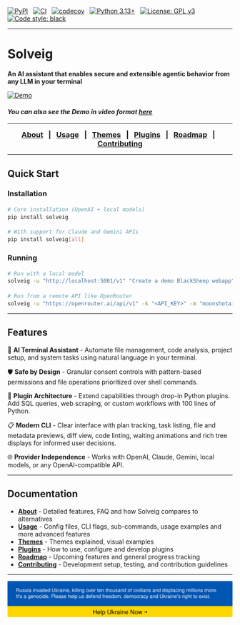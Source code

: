 [![PyPI](https://img.shields.io/pypi/v/solveig)](https://pypi.org/project/solveig) &nbsp;
[![CI](https://github.com/Fsilveiraa/solveig/workflows/CI/badge.svg)](https://github.com/Fsilveiraa/solveig/actions) &nbsp;
[![codecov](https://codecov.io/gh/Fsilveiraa/solveig/branch/main/graph/badge.svg)](https://codecov.io/gh/Fsilveiraa/solveig) &nbsp;
[![Python 3.13+](https://img.shields.io/badge/python-3.13+-blue.svg)](https://www.python.org/downloads/) &nbsp;
[![License: GPL v3](https://img.shields.io/badge/License-GPLv3-blue.svg)](https://www.gnu.org/licenses/gpl-3.0) &nbsp;
[![Code style: black](https://img.shields.io/badge/code%20style-black-000000.svg)](https://github.com/psf/black) &nbsp;

---

# Solveig

**An AI assistant that enables secure and extensible agentic behavior from any LLM in your terminal**

[![Demo](https://asciinema.org/a/p5mzDGAoHTUHNEaVeROHpFibx.svg)](https://asciinema.org/a/p5mzDGAoHTUHNEaVeROHpFibx)

#### *You can also see the Demo in video format [here](https://fsilveiraa.github.io/solveig/demo.mp4)*

---

<p align="center">
    <span style="font-size: 1.17em; font-weight: bold;">
        <a href="./docs/about.md">About</a> &nbsp;&nbsp;|&nbsp;&nbsp;
        <a href="./docs/usage.md">Usage</a> &nbsp;&nbsp;|&nbsp;&nbsp;
        <a href="./docs/themes/themes.md">Themes</a> &nbsp;&nbsp;|&nbsp;&nbsp;
        <a href="./docs/plugins.md">Plugins</a> &nbsp;&nbsp;|&nbsp;&nbsp;
        <a href="https://github.com/FSilveiraa/solveig/discussions/2">Roadmap</a> &nbsp;&nbsp;|&nbsp;&nbsp;
        <a href="./docs/contributing.md">Contributing</a>
    </span>
</p>

---

## Quick Start

### Installation

```bash
# Core installation (OpenAI + local models)
pip install solveig

# With support for Claude and Gemini APIs
pip install solveig[all]
```

### Running

```bash
# Run with a local model
solveig -u "http://localhost:5001/v1" "Create a demo BlackSheep webapp"

# Run from a remote API like OpenRouter
solveig -u "https://openrouter.ai/api/v1" -k "<API_KEY>" -m "moonshotai/kimi-k2:free"
```

---

## Features

🤖 **AI Terminal Assistant** - Automate file management, code analysis, project setup, and system tasks using
natural language in your terminal.

🛡️ **Safe by Design** - Granular consent controls with pattern-based permissions and file operations
prioritized over shell commands.

🔌 **Plugin Architecture** - Extend capabilities through drop-in Python plugins. Add SQL queries, web scraping,
or custom workflows with 100 lines of Python.

📋 **Modern CLI** - Clear interface with plan tracking, task listing, file and metadata previews, diff view,
code linting, waiting animations and rich tree displays for informed user decisions.

🌐 **Provider Independence** - Works with OpenAI, Claude, Gemini, local models, or any OpenAI-compatible API.

---

## Documentation

- **[About](./docs/about.md)** - Detailed features, FAQ and how Solveig compares to alternatives
- **[Usage](./docs/usage.md)** - Config files, CLI flags, sub-commands, usage examples and more advanced features
- **[Themes](./docs/themes/themes.md)** - Themes explained, visual examples
- **[Plugins](./docs/plugins.md)** - How to use, configure and develop plugins
- **[Roadmap](https://github.com/FSilveiraa/solveig/discussions/2)** - Upcoming features and general progress tracking
- **[Contributing](./docs/contributing.md)** - Development setup, testing, and contribution guidelines

---

<a href="https://vshymanskyy.github.io/StandWithUkraine">
	<img alt="Support Ukraine: https://stand-with-ukraine.pp.ua/" src="https://raw.githubusercontent.com/vshymanskyy/StandWithUkraine/main/banner2-direct.svg">
</a>
